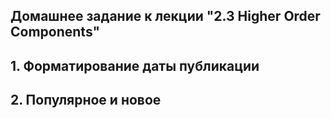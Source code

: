## Домашнее задание к лекции "2.3 Higher Order Components"
## 1. Форматирование даты публикации
## 2. Популярное и новое